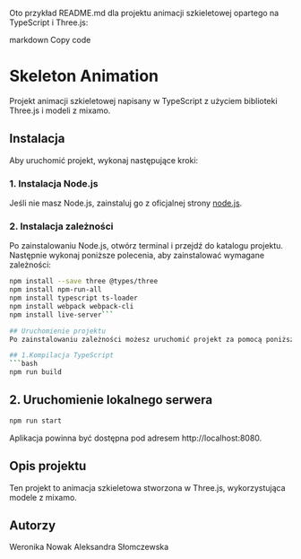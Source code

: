 Oto przykład README.md dla projektu animacji szkieletowej opartego na TypeScript i Three.js:

markdown
Copy code
# Skeleton Animation

Projekt animacji szkieletowej napisany w TypeScript z użyciem biblioteki Three.js i modeli z mixamo.

## Instalacja
Aby uruchomić projekt, wykonaj następujące kroki:

### 1. Instalacja Node.js
Jeśli nie masz Node.js, zainstaluj go z oficjalnej strony [node.js](https://nodejs.org/en).

### 2. Instalacja zależności
Po zainstalowaniu Node.js, otwórz terminal i przejdź do katalogu projektu. Następnie wykonaj poniższe polecenia, aby zainstalować wymagane zależności:

```bash
npm install --save three @types/three
npm install npm-run-all
npm install typescript ts-loader
npm install webpack webpack-cli
npm install live-server```

## Uruchomienie projektu
Po zainstalowaniu zależności możesz uruchomić projekt za pomocą poniższych komend:

## 1.Kompilacja TypeScript
```bash
npm run build
```
## 2. Uruchomienie lokalnego serwera
```bash
npm run start
```

Aplikacja powinna być dostępna pod adresem http://localhost:8080.

## Opis projektu
Ten projekt to animacja szkieletowa stworzona w Three.js, wykorzystująca modele z mixamo.

## Autorzy
Weronika Nowak
Aleksandra Słomczewska
